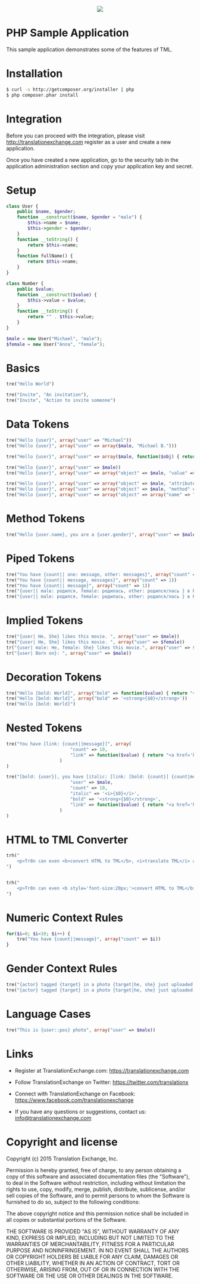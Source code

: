 <p align="center">
  <img src="https://avatars0.githubusercontent.com/u/1316274?v=3&s=200">
</p>

PHP Sample Application
========================

This sample application demonstrates some of the features of TML.


Installation
==================
```sh
$ curl -s http://getcomposer.org/installer | php
$ php composer.phar install
```

Integration
==================

Before you can proceed with the integration, please visit http://translationexchange.com register as a user and create a new application.

Once you have created a new application, go to the security tab in the application administration section and copy your application key and secret.

Setup
========================
```php
class User {
    public $name, $gender;
    function __construct($name, $gender = "male") {
        $this->name = $name;
        $this->gender = $gender;
    }
    function __toString() {
        return $this->name;
    }
    function fullName() {
        return $this->name;
    }
}

class Number {
    public $value;
    function __construct($value) {
        $this->value = $value;
    }
    function __toString() {
        return "" . $this->value;
    }
}

$male = new User("Michael", "male");
$female = new User("Anna", "female");
```

Basics
========================
```php
tre("Hello World")

tre("Invite", "An invitation"),
tre("Invite", "Action to invite someone")
```

Data Tokens
========================
```php
tre("Hello {user}", array("user" => "Michael"))
tre("Hello {user}", array("user" => array($male, "Michael B.")))

tre("Hello {user}", array("user" => array($male, function($obj) { return $obj->name; } )))

tre("Hello {user}", array("user" => $male))
tre("Hello {user}", array("user" => array("object" => $male, "value" => "Tom")))

tre("Hello {user}", array("user" => array("object" => $male, "attribute" => "name")))
tre("Hello {user}", array("user" => array("object" => $male, "method" => "fullName")))
tre("Hello {user}", array("user" => array("object" => array("name" => "Alex"), "attribute" => "name")))
```

Method Tokens
========================
```php
tre("Hello {user.name}, you are a {user.gender}", array("user" => $male))
```

Piped Tokens
========================
```php
tre("You have {count|| one: message, other: messages}", array("count" => 5))
tre("You have {count|| message, messages}", array("count" => 1))
tre("You have {count|| message}", array("count" => 1))
tre("{user|| male: родился, female: родилась, other: родился/лась } в Россие.", array("user" => $male), array("locale" => "ru"))
tre("{user|| male: родился, female: родилась, other: родился/лась } в Россие.", array("user" => $female), array("locale" => "ru"))
```

Implied Tokens
========================
```php
tre("{user| He, She} likes this movie. ", array("user" => $male))
tre("{user| He, She} likes this movie. ", array("user" => $female))
tr("{user| male: He, female: She} likes this movie.", array("user" => $male))
tr("{user| Born on}: ", array("user" => $male))
```

Decoration Tokens
========================
```php
tre("Hello [bold: World]", array("bold" => function($value) { return "<strong>" . $value . "</strong>";} ))
tre("Hello [bold: World]", array("bold" => '<strong>{$0}</strong>'))
tre("Hello [bold: World]")
```

Nested Tokens
========================
```php
tre("You have [link: {count||message}]", array(
                        "count" => 10,
                        "link" => function($value) { return "<a href='http://www.google.com'> $value </a>"; }
                    )
)

tre("[bold: {user}], you have [italic: [link: [bold: {count}] {count|message}]]!", array(
                        "user" => $male,
                        "count" => 10,
                        "italic" => '<i>{$0}</i>',
                        "bold" => '<strong>{$0}</strong>',
                        "link" => function($value) { return "<a href='http://www.google.com'> $value </a>"; }
                    )
)
```

HTML to TML Converter
========================
```php
trh("
    <p>Tr8n can even <b>convert HTML to TML</b>, <i>translate TML</i> and <u>substitute it back into HTML</u>.</p>
")


trh("
    <p>Tr8n can even <b style='font-size:20px;'>convert HTML to TML</b>, <i style='color:blue'>translate TML</i> and <u>substitute it back into HTML</u>.</p>
")
```

Numeric Context Rules
========================
```php
for($i=0; $i<10; $i++) {
    tre("You have {count||message}", array("count" => $i))
}
```

Gender Context Rules
========================
```php
tre("{actor} tagged {target} in a photo {target|he, she} just uploaded.", array("actor" => $male, "target" => $female))
tre("{actor} tagged {target} in a photo {target|he, she} just uploaded.", array("actor" => $female, "target" => $male))
```

Language Cases
========================
```php
tre("This is {user::pos} photo", array("user" => $male))
```


Links
==================

* Register at TranslationExchange.com: https://translationexchange.com

* Follow TranslationExchange on Twitter: https://twitter.com/translationx

* Connect with TranslationExchange on Facebook: https://www.facebook.com/translationexchange

* If you have any questions or suggestions, contact us: info@translationexchange.com


Copyright and license
==================

Copyright (c) 2015 Translation Exchange, Inc.

Permission is hereby granted, free of charge, to any person obtaining
a copy of this software and associated documentation files (the
"Software"), to deal in the Software without restriction, including
without limitation the rights to use, copy, modify, merge, publish,
distribute, sublicense, and/or sell copies of the Software, and to
permit persons to whom the Software is furnished to do so, subject to
the following conditions:

The above copyright notice and this permission notice shall be
included in all copies or substantial portions of the Software.

THE SOFTWARE IS PROVIDED "AS IS", WITHOUT WARRANTY OF ANY KIND,
EXPRESS OR IMPLIED, INCLUDING BUT NOT LIMITED TO THE WARRANTIES OF
MERCHANTABILITY, FITNESS FOR A PARTICULAR PURPOSE AND
NONINFRINGEMENT. IN NO EVENT SHALL THE AUTHORS OR COPYRIGHT HOLDERS BE
LIABLE FOR ANY CLAIM, DAMAGES OR OTHER LIABILITY, WHETHER IN AN ACTION
OF CONTRACT, TORT OR OTHERWISE, ARISING FROM, OUT OF OR IN CONNECTION
WITH THE SOFTWARE OR THE USE OR OTHER DEALINGS IN THE SOFTWARE.